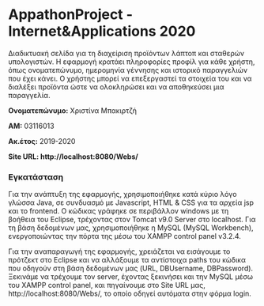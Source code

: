 # AppathonProject  - Internet&Applications 2020
Διαδικτυακή σελίδα για τη διαχείριση προϊόντων λάπτοπ και σταθερών υπολογιστών. Η εφαρμογή κρατάει πληροφορίες προφίλ για κάθε χρήστη, όπως ονοματεπώνυμο, ημερομηνία γέννησης και ιστορικό παραγγελιών που έχει κάνει. O χρήστης μπορεί να επεξεργαστεί τα στοιχεία του και να διαλέξει προϊόντα ώστε να ολοκληρώσει και να αποθηκεύσει μια παραγγελία.

**Ονοματεπώνυμο:** Χριστίνα Μπακιρτζή 

**ΑΜ:** 03116013

**Ακ.έτος:** 2019-2020

**Site URL: http://localhost:8080/Webs/**


### Εγκατάσταση
Για την ανάπτυξη της εφαρμογής, χρησιμοποιήθηκε κατά κύριο λόγο γλώσσα Java, σε συνδυασμό με Javascript, HTML & CSS για τα αρχεία jsp και το frontend. Ο κώδικας γράφηκε σε περιβάλλον windows με τη βοήθεια του Eclipse, τρέχοντας στον Tomcat v9.0 Server στο localhost. Για τη βάση δεδομένων μας, χρησιμοποιήθηκε η MySQL (MySQL Workbench), ενεργοποιώντας την πόρτα της μέσω του XAMPP control panel v3.2.4.

Για την αναπαραγωγή της εφαρμογής, χρειάζεται να εισάγουμε το πρότζεκτ στο Eclipse και να αλλάξουμε τα αντίστοιχα paths του κώδικα που οδηγούν στη βάση δεδομένων μας (URL, DBUsername, DBPassword). Ξεκινάμε να τρέχουμε τον server, έχοντας ξεκινήσει και την MySQL μέσω του XAMPP control panel, και πηγαίνουμε στο Site URL μας, http://localhost:8080/Webs/, το οποίο οδηγεί αυτόματα στην φόρμα login.
